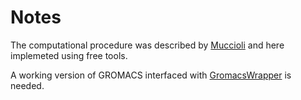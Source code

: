 Notes
=====

The computational procedure was described by [Muccioli](https://doi.org/10.1002/adma.201101652)
and here implemeted using free tools.

A working version of GROMACS interfaced with [GromacsWrapper](https://github.com/Becksteinlab/GromacsWrapper)
is needed.

